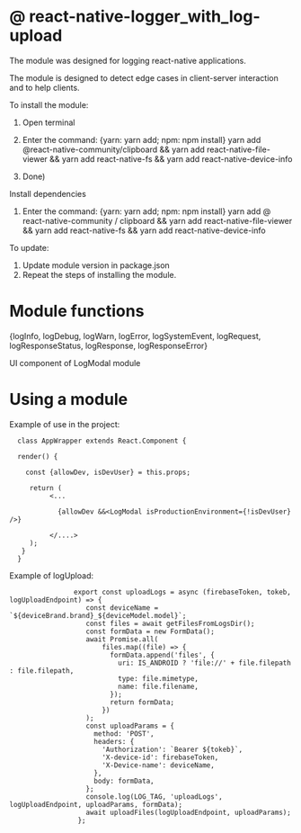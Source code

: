 # @ react-native-logger_with_log-upload

The module was designed for logging react-native applications.

The module is designed to detect edge cases in client-server interaction and to help clients.

To install the module:
1. Open terminal
2. Enter the command: {yarn: yarn add; npm: npm install} yarn add @react-native-community/clipboard && yarn add react-native-file-viewer && yarn add react-native-fs && yarn add react-native-device-info

3. Done)

Install dependencies
1. Enter the command: {yarn: yarn add; npm: npm install} yarn add @ react-native-community / clipboard && yarn add react-native-file-viewer && yarn add react-native-fs && yarn add react-native-device-info


To update:
1. Update module version in package.json
2. Repeat the steps of installing the module.

# Module functions
{logInfo, logDebug, logWarn, logError, logSystemEvent, logRequest, logResponseStatus, logResponse, logResponseError}

UI component of LogModal module

# Using a module
Example of use in the project:

   
      class AppWrapper extends React.Component {
    
      render() {
      
        const {allowDev, isDevUser} = this.props;
      
         return (
              <...
              
                {allowDev &&<LogModal isProductionEnvironment={!isDevUser} />}
             
              </....>
         );
       }
      }
 

Example of logUpload:

                    export const uploadLogs = async (firebaseToken, tokeb, logUploadEndpoint) => {
                       const deviceName = `${deviceBrand.brand}_${deviceModel.model}`;
                       const files = await getFilesFromLogsDir();
                       const formData = new FormData();
                       await Promise.all(
                           files.map((file) => {
                             formData.append('files', {
                               uri: IS_ANDROID ? 'file://' + file.filepath : file.filepath,
                               type: file.mimetype,
                               name: file.filename,
                             });
                             return formData;
                           })
                       );
                       const uploadParams = {
                         method: 'POST',
                         headers: {
                           'Authorization': `Bearer ${tokeb}`,
                           'X-device-id': firebaseToken,
                           'X-Device-name': deviceName,
                         },
                         body: formData,
                       };
                       console.log(LOG_TAG, 'uploadLogs', logUploadEndpoint, uploadParams, formData);
                       await uploadFiles(logUploadEndpoint, uploadParams);
                     };

